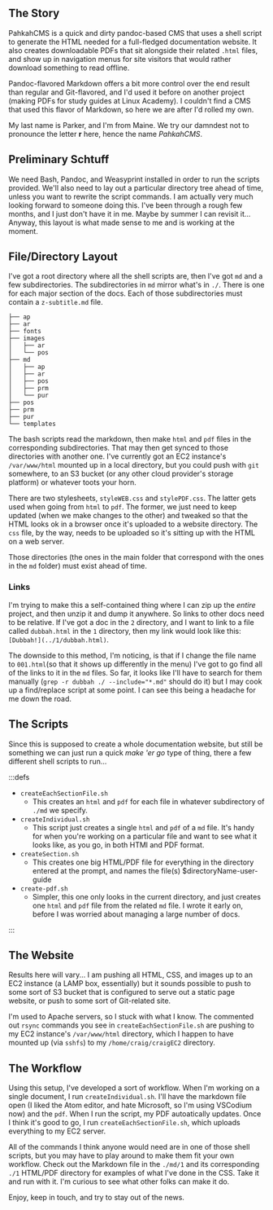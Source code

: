 ## The Story

PahkahCMS is a quick and dirty pandoc-based CMS that uses a shell script to generate the HTML needed for a full-fledged documentation website. It also creates downloadable PDFs that sit alongside their related `.html` files, and show up in navigation menus for site visitors that would rather download something to read offline.

Pandoc-flavored Markdown offers a bit more control over the end result than regular and Git-flavored, and I'd used it before on another project (making PDFs for study guides at Linux Academy). I couldn't find a CMS that used this flavor of Markdown, so here we are after I'd rolled my own.

My last name is Parker, and I'm from Maine. We try our damndest not to pronounce the letter **r** here, hence the name *PahkahCMS*.

## Preliminary Schtuff

We need Bash, Pandoc, and Weasyprint installed in order to run the scripts provided. We'll also need to lay out a particular directory tree ahead of time, unless you want to rewrite the script commands. I am actually very much looking forward to someone doing this. I've been through a rough few months, and I just don't have it in me. Maybe by summer I can revisit it... Anyway, this layout is what made sense to me and is working at the moment.

## File/Directory Layout

I've got a root directory where all the shell scripts are, then I've got `md` and a few subdirectories. The subdirectories in `md` mirror what's in `./`. There is one for each major section of the docs. Each of those subdirectories must contain a `z-subtitle.md` file. 

```
├── ap
├── ar
├── fonts
├── images
│   ├── ar
│   └── pos
├── md
│   ├── ap
│   ├── ar
│   ├── pos
│   ├── prm
│   └── pur
├── pos
├── prm
├── pur
└── templates
```

The bash scripts read the markdown, then make `html` and `pdf` files in the corresponding subdirectories. That may then get synced to those directories with another one. I've currently got an EC2 instance's `/var/www/html` mounted up in a local directory, but you could push with `git` somewhere, to an S3 bucket (or any other cloud provider's storage platform) or whatever toots your horn.

There are two stylesheets, `styleWEB.css` and `stylePDF.css`. The latter gets used when going from `html` to `pdf`. The former, we just need to keep updated (when we make changes to the other) and tweaked so that the HTML looks ok in a browser once it's uploaded to a website directory. The `css` file, by the way, needs to be uploaded so it's sitting up with the HTML on a web server.

Those directories (the ones in the main folder that correspond with the ones in the `md` folder) must exist ahead of time. 

### Links

I'm trying to make this a self-contained thing where I can zip up the *entire* project, and then unzip it and dump it anywhere. So links to other docs need to be relative. If I've got a doc in the `2` directory, and I want to link to a file called `dubbah.html` in the `1` directory, then my link would look like this:`[Dubbah!](../1/dubbah.html)`.

The downside to this method, I'm noticing, is that if I change the file name to `001.html`(so that it shows up differently in the menu) I've got to go find all of the links to it in the `md` files. So far, it looks like I'll have to search for them manually (`grep -r dubbah ./ --include="*.md"` should do it) but I may cook up a find/replace script at some point. I can see this being a headache for me down the road.

## The Scripts

Since this is supposed to create a whole documentation website, but still be something we can just run a quick *make 'er go* type of thing, there a few different shell scripts to run...

:::defs

- `createEachSectionFile.sh`
  - This creates an `html` and `pdf` for each file in whatever subdirectory of `./md` we specify.
- `createIndividual.sh`
  - This script just creates a single `html` and `pdf` of a `md` file. It's handy for when you're working on a particular file and want to see what it looks like, as you go, in both HTMl and PDF format.
- `createSection.sh`
  - This creates one big HTML/PDF file for everything in the directory entered at the prompt, and names the file(s) $directoryName-user-guide
- `create-pdf.sh`
  - Simpler, this one only looks in the current directory, and just creates one `html` and `pdf` file from the related `md` file. I wrote it early on, before I was worried about managing a large number of docs.
  
:::

## The Website

Results here will vary... I am pushing all HTML, CSS, and images up to an EC2 instance (a LAMP box, essentially) but it sounds possible to push to some sort of S3 bucket that is configured to serve out a static page website, or push to some sort of Git-related site. 

I'm used to Apache servers, so I stuck with what I know. The commented out `rsync` commands you see in `createEachSectionFile.sh` are pushing to my EC2 instance's `/var/www/html` directory, which I happen to have mounted up (via `sshfs`) to my `/home/craig/craigEC2` directory.

## The Workflow

Using this setup, I've developed a sort of workflow. When I'm working on a single document, I run `createIndividual.sh`. I'll have the markdown file open (I liked the Atom editor, and hate Microsoft, so I'm using VSCodium now) and the `pdf`. When I run the script, my PDF autoatically updates. Once I think it's good to go, I run `createEachSectionFile.sh`, which uploads everything to my EC2 server. 

All of the commands I think anyone would need are in one of those shell scripts, but you may have to play around to make them fit your own workflow. Check out the Markdown file in the `./md/1` and its corresponding `./1` HTML/PDF directory for examples of what I've done in the CSS. Take it and run with it. I'm curious to see what other folks can make it do.

Enjoy, keep in touch, and try to stay out of the news.